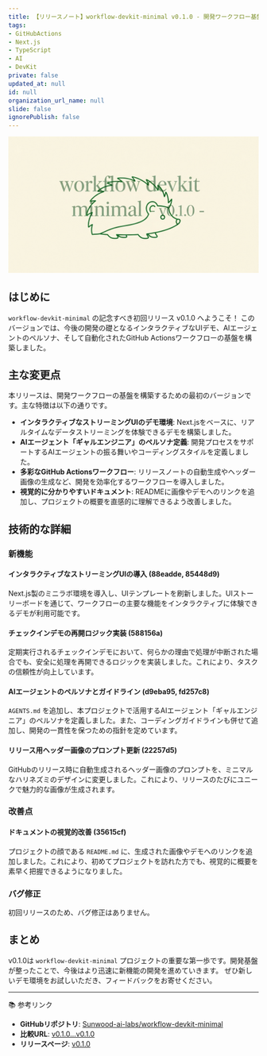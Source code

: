 ```yaml
---
title: 【リリースノート】workflow-devkit-minimal v0.1.0 - 開発ワークフロー基盤の初回リリース
tags:
- GitHubActions
- Next.js
- TypeScript
- AI
- DevKit
private: false
updated_at: null
id: null
organization_url_name: null
slide: false
ignorePublish: false
---
```


![imagen-4-ultra_2025-10-24T18-25-11-517Z_a_minimalistic_line_art_of_a_tiny_hedgehog__illust_1.png](https://raw.githubusercontent.com/Sunwood-ai-labs/workflow-devkit-minimal/main/generated-images/release-v0.1.0-20251024_182418/imagen-4-ultra_2025-10-24T18-25-11-517Z_a_minimalistic_line_art_of_a_tiny_hedgehog__illust_1.png)

## はじめに
`workflow-devkit-minimal` の記念すべき初回リリース v0.1.0 へようこそ！
このバージョンでは、今後の開発の礎となるインタラクティブなUIデモ、AIエージェントのペルソナ、そして自動化されたGitHub Actionsワークフローの基盤を構築しました。

## 主な変更点
本リリースは、開発ワークフローの基盤を構築するための最初のバージョンです。主な特徴は以下の通りです。

- **インタラクティブなストリーミングUIのデモ環境**: Next.jsをベースに、リアルタイムなデータストリーミングを体験できるデモを構築しました。
- **AIエージェント「ギャルエンジニア」のペルソナ定義**: 開発プロセスをサポートするAIエージェントの振る舞いやコーディングスタイルを定義しました。
- **多彩なGitHub Actionsワークフロー**: リリースノートの自動生成やヘッダー画像の生成など、開発を効率化するワークフローを導入しました。
- **視覚的に分かりやすいドキュメント**: READMEに画像やデモへのリンクを追加し、プロジェクトの概要を直感的に理解できるよう改善しました。

## 技術的な詳細
### 新機能
#### インタラクティブなストリーミングUIの導入 (88eadde, 85448d9)
Next.js製のミニラボ環境を導入し、UIテンプレートを刷新しました。UIストーリーボードを通じて、ワークフローの主要な機能をインタラクティブに体験できるデモが利用可能です。

#### チェックインデモの再開ロジック実装 (588156a)
定期実行されるチェックインデモにおいて、何らかの理由で処理が中断された場合でも、安全に処理を再開できるロジックを実装しました。これにより、タスクの信頼性が向上しています。

#### AIエージェントのペルソナとガイドライン (d9eba95, fd257c8)
`AGENTS.md` を追加し、本プロジェクトで活用するAIエージェント「ギャルエンジニア」のペルソナを定義しました。また、コーディングガイドラインも併せて追加し、開発の一貫性を保つための指針を定めています。

#### リリース用ヘッダー画像のプロンプト更新 (22257d5)
GitHubのリリース時に自動生成されるヘッダー画像のプロンプトを、ミニマルなハリネズミのデザインに変更しました。これにより、リリースのたびにユニークで魅力的な画像が生成されます。

### 改善点
#### ドキュメントの視覚的改善 (35615cf)
プロジェクトの顔である `README.md` に、生成された画像やデモへのリンクを追加しました。これにより、初めてプロジェクトを訪れた方でも、視覚的に概要を素早く把握できるようになりました。

### バグ修正
初回リリースのため、バグ修正はありません。

## まとめ
v0.1.0は `workflow-devkit-minimal` プロジェクトの重要な第一歩です。開発基盤が整ったことで、今後はより迅速に新機能の開発を進めていきます。
ぜひ新しいデモ環境をお試しいただき、フィードバックをお寄せください。

---
📚 参考リンク
- **GitHubリポジトリ**: [Sunwood-ai-labs/workflow-devkit-minimal](https://github.com/Sunwood-ai-labs/workflow-devkit-minimal)
- **比較URL**: [v0.1.0...v0.1.0](https://github.com/Sunwood-ai-labs/workflow-devkit-minimal/compare/v0.1.0...v0.1.0)
- **リリースページ**: [v0.1.0](https://github.com/Sunwood-ai-labs/workflow-devkit-minimal/releases/tag/v0.1.0)
